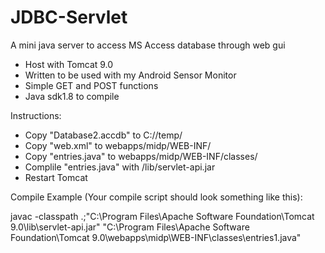 # JDBC-Servlet
A mini java server to access MS Access database through web gui

- Host with Tomcat 9.0
- Written to be used with my Android Sensor Monitor
- Simple GET and POST functions
- Java sdk1.8 to compile

Instructions:
- Copy "Database2.accdb" to C://temp/
- Copy "web.xml" to webapps/midp/WEB-INF/
- Copy "entries.java" to webapps/midp/WEB-INF/classes/
- Complile "entries.java" with /lib/servlet-api.jar
- Restart Tomcat


Compile Example (Your compile script should look something like this):

javac -classpath .;"C:\Program Files\Apache Software Foundation\Tomcat 9.0\lib\servlet-api.jar" "C:\Program Files\Apache Software Foundation\Tomcat 9.0\webapps\midp\WEB-INF\classes\entries1.java"


